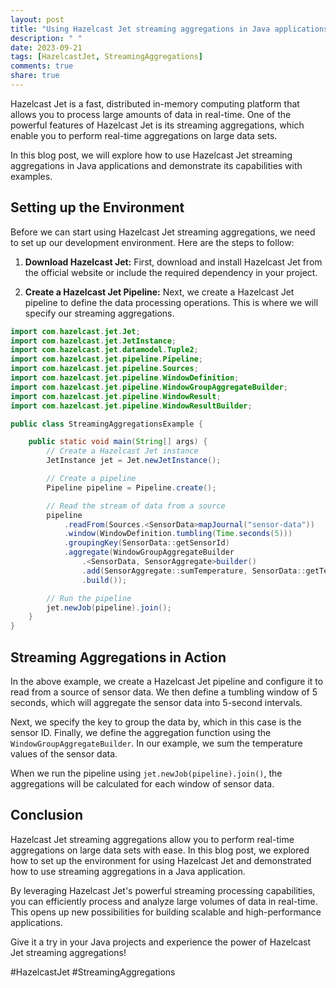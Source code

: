 ```yaml
---
layout: post
title: "Using Hazelcast Jet streaming aggregations in Java applications"
description: " "
date: 2023-09-21
tags: [HazelcastJet, StreamingAggregations]
comments: true
share: true
---
```


Hazelcast Jet is a fast, distributed in-memory computing platform that allows you to process large amounts of data in real-time. One of the powerful features of Hazelcast Jet is its streaming aggregations, which enable you to perform real-time aggregations on large data sets.

In this blog post, we will explore how to use Hazelcast Jet streaming aggregations in Java applications and demonstrate its capabilities with examples.

## Setting up the Environment

Before we can start using Hazelcast Jet streaming aggregations, we need to set up our development environment. Here are the steps to follow:

1. **Download Hazelcast Jet:** First, download and install Hazelcast Jet from the official website or include the required dependency in your project.

2. **Create a Hazelcast Jet Pipeline:** Next, we create a Hazelcast Jet pipeline to define the data processing operations. This is where we will specify our streaming aggregations.

```java
import com.hazelcast.jet.Jet;
import com.hazelcast.jet.JetInstance;
import com.hazelcast.jet.datamodel.Tuple2;
import com.hazelcast.jet.pipeline.Pipeline;
import com.hazelcast.jet.pipeline.Sources;
import com.hazelcast.jet.pipeline.WindowDefinition;
import com.hazelcast.jet.pipeline.WindowGroupAggregateBuilder;
import com.hazelcast.jet.pipeline.WindowResult;
import com.hazelcast.jet.pipeline.WindowResultBuilder;

public class StreamingAggregationsExample {

    public static void main(String[] args) {
        // Create a Hazelcast Jet instance
        JetInstance jet = Jet.newJetInstance();

        // Create a pipeline
        Pipeline pipeline = Pipeline.create();

        // Read the stream of data from a source
        pipeline
            .readFrom(Sources.<SensorData>mapJournal("sensor-data"))
            .window(WindowDefinition.tumbling(Time.seconds(5)))
            .groupingKey(SensorData::getSensorId)
            .aggregate(WindowGroupAggregateBuilder
                .<SensorData, SensorAggregate>builder()
                .add(SensorAggregate::sumTemperature, SensorData::getTemperature)
                .build());

        // Run the pipeline
        jet.newJob(pipeline).join();
    }
}
```

## Streaming Aggregations in Action

In the above example, we create a Hazelcast Jet pipeline and configure it to read from a source of sensor data. We then define a tumbling window of 5 seconds, which will aggregate the sensor data into 5-second intervals.

Next, we specify the key to group the data by, which in this case is the sensor ID. Finally, we define the aggregation function using the `WindowGroupAggregateBuilder`. In our example, we sum the temperature values of the sensor data.

When we run the pipeline using `jet.newJob(pipeline).join()`, the aggregations will be calculated for each window of sensor data.

## Conclusion

Hazelcast Jet streaming aggregations allow you to perform real-time aggregations on large data sets with ease. In this blog post, we explored how to set up the environment for using Hazelcast Jet and demonstrated how to use streaming aggregations in a Java application.

By leveraging Hazelcast Jet's powerful streaming processing capabilities, you can efficiently process and analyze large volumes of data in real-time. This opens up new possibilities for building scalable and high-performance applications.

Give it a try in your Java projects and experience the power of Hazelcast Jet streaming aggregations!

#HazelcastJet #StreamingAggregations